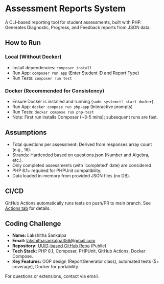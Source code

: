 # Assessment Reports System

A CLI-based reporting tool for student assessments, built with PHP. Generates Diagnostic, Progress, and Feedback reports from JSON data.

## How to Run

### Local (Without Docker)

- Install dependencies: `composer install`
- Run App: `composer run app` (Enter Student ID and Report Type)
- Run Tests: `composer run test`

### Docker (Recommended for Consistency)

- Ensure Docker is installed and running (`sudo systemctl start docker`).
- Run App: `docker compose run php-app` (Interactive prompts)
- Run Tests: `docker compose run php-test`
- Note: First run installs Composer (~3-5 mins); subsequent runs are fast.

## Assumptions

- Total questions per assessment: Derived from responses array count (e.g., 16).
- Strands: Hardcoded based on questions.json (Number and Algebra, etc.).
- Only completed assessments (with 'completed' date) are considered.
- PHP 8.1+ required for PHPUnit compatibility.
- Data loaded in-memory from provided JSON files (no DB).

## CI/CD

GitHub Actions automatically runs tests on push/PR to main branch. See [Actions tab](https://github.com/LakshithaSankalpa/e1be67be-feb3-49ee-952e-d2ba56965982/actions) for details.

## Coding Challenge

- **Name:** Lakshitha Sankalpa
- **Email:** lakshithasankalpa356@gmail.com
- **Repository:** [UUID-based GitHub Repo](https://github.com/LakshithaSankalpa/e1be67be-feb3-49ee-952e-d2ba56965982) (Public)
- **Tech Stack:** PHP 8.1, Composer, PHPUnit, GitHub Actions, Docker Compose.
- **Key Features:** OOP design (ReportGenerator class), automated tests (5+ coverage), Docker for portability.

For questions or extensions, contact via email.
